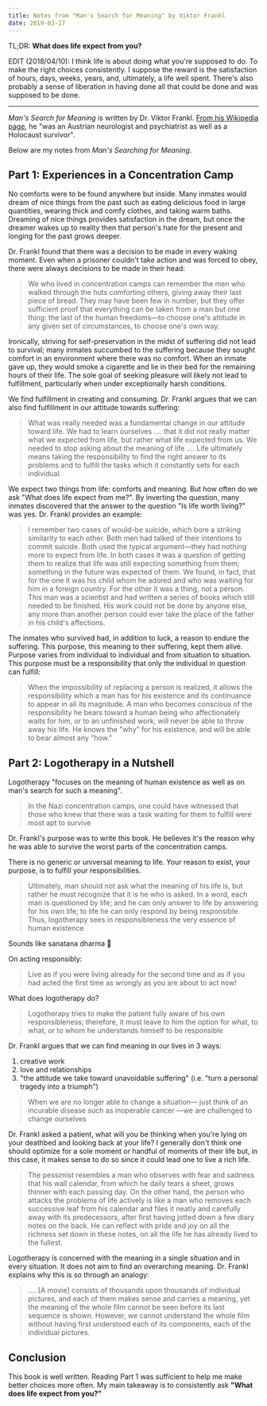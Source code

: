 ```yaml
---
title: Notes from "Man's Search for Meaning" by Viktor Frankl
date: 2019-03-17
---
```


TL;DR: **What does life expect from you?**

EDIT (2018/04/10): I think life is about doing what you're supposed to do. To make the right choices consistently. I suppose the reward is the satisfaction of hours, days, weeks, years, and, ultimately, a life well spent. There's also probably a sense of liberation in having done all that could be done and was supposed to be done.

___

_Man's Search for Meaning_ is written by Dr. Viktor Frankl. [From his Wikipedia page](https://en.wikipedia.org/wiki/Viktor_Frankl), he "was an Austrian neurologist and psychiatrist as well as a Holocaust survivor".

Below are my notes from _Man's Searching for Meaning_. 

## Part 1: Experiences in a Concentration Camp

No comforts were to be found anywhere but inside. Many inmates would dream of nice things from the past such as eating delicious food in large quantities, wearing thick and comfy clothes, and taking warm baths. Dreaming of nice things provides satisfaction in the dream, but once the dreamer wakes up to reality then that person's hate for the present and longing for the past grows deeper. 

Dr. Frankl found that there was a decision to be made in every waking moment. Even when a prisoner couldn't take action and was forced to obey, there were always decisions to be made in their head:

> We who lived in concentration camps can remember the men who walked through the huts comforting others, giving away their last piece of bread. They may have been few in number, but they offer sufficient proof that everything can be taken from a man but one thing: the last of the human freedoms—to choose one's attitude in any given set of circumstances, to choose one's own way.

Ironically, striving for self-preservation in the midst of suffering did not lead to survival; many inmates succumbed to the suffering because they sought comfort in an environment where there was no comfort. When an inmate gave up, they would smoke a cigarette and lie in their bed for the remaining hours of their life. The sole goal of seeking pleasure will likely not lead to fulfillment, particularly when under exceptionally harsh conditions.

We find fulfillment in creating and consuming. Dr. Frankl argues that we can also find fulfillment in our attitude towards suffering:

> What was really needed was a fundamental change in our attitude toward life. We had to learn ourselves .... that it did not really matter what we expected from life, but rather what life expected from us. We needed to stop asking about the meaning of life .... Life ultimately means taking the responsibility to find the right answer to its problems and to fulfill the tasks which it constantly sets for each individual.

We expect two things from life: comforts and meaning. But how often do we ask "What does life expect from me?". By inverting the question, many inmates discovered that the answer to the question "Is life worth living?" was yes. Dr. Frankl provides an example:

> I remember two cases of would-be suicide, which bore a striking similarity to each other. Both men had talked of their intentions to commit suicide. Both used the typical argument—they had nothing more to expect from life. In both cases it was a question of getting them to realize that life was still expecting something from them; something in the future was expected of them. We found, in fact, that for the one it was his child whom he adored and who was waiting for him in a foreign country. For the other it was a thing, not a person. This man was a scientist and had written a series of books which still needed to be finished. His work could not be done by anyone else, any more than another person could ever take the place of the father in his child's affections.

The inmates who survived had, in addition to luck, a reason to endure the suffering. This purpose, this meaning to their suffering, kept them alive. Purpose varies from individual to individual and from situation to situation. This purpose must be a responsibility that only the individual in question can fulfill:

> When the impossibility of replacing a person is realized, it allows the responsibility which a man has for his existence and its continuance to appear in all its magnitude. A man who becomes conscious of the responsibility he bears toward a human being who affectionately waits for him, or to an unfinished work, will never be able to throw away his life. He knows the "why" for his existence, and will be able to bear almost any "how."

## Part 2: Logotherapy in a Nutshell

Logotherapy "focuses on the meaning of human existence as well as on man's search for such a meaning".

> In the Nazi concentration camps, one could have witnessed that those who knew that there was a task waiting for them to fulfill were most apt to survive

Dr. Frankl's purpose was to write this book. He believes it's the reason why he was able to survive the worst parts of the concentration camps. 

There is no generic or universal meaning to life. Your reason to exist, your purpose, is to fulfill your responsibilities.

> Ultimately, man should not ask what the meaning of his life is, but rather he must recognize that it is he who is asked. In a word, each man is questioned by life; and he can only answer to life by answering for his own life; to life he can only respond by being responsible. Thus, logotherapy sees in responsibleness the very essence of human existence

Sounds like sanatana dharma 🤔

On acting responsibly:

> Live as if you were living already for the second time and as if you had acted the first time as wrongly as you are about to act now! 

What does logotherapy do?

> Logotherapy tries to make the patient fully aware of his own responsibleness; therefore, it must leave to him the option for what, to what, or to whom he understands himself to be responsible

Dr. Frankl argues that we can find meaning in our lives in 3 ways:
1. creative work
2. love and relationships
3. "the attitude we take toward unavoidable suffering" (i.e. "turn a personal tragedy into a triumph")

> When we are no longer able to change a situation— just think of an incurable disease such as inoperable cancer —we are challenged to change ourselves

Dr. Frankl asked a patient, what will you be thinking when you're lying on your deathbed and looking back at your life? I generally don't think one should optimize for a sole moment or handful of moments of their life but, in this case, it makes sense to do so since it could lead one to live a rich life.

> The pessimist resembles a man who observes with fear and sad­ness that his wall calendar, from which he daily tears a sheet, grows thinner with each passing day. On the other hand, the person who attacks the problems of life actively is like a man who removes each successive leaf from his calen­dar and files it neatly and carefully away with its predecessors, after first having jotted down a few diary notes on the back. He can reflect with pride and joy on all the richness set down in these notes, on all the life he has already lived to the fullest.

Logotherapy is concerned with the meaning in a single situation and in every situation. It does not aim to find an overarching meaning. Dr. Frankl explains why this is so through an analogy:

> .... [A movie] con­sists of thousands upon thousands of individual pictures, and each of them makes sense and carries a meaning, yet the meaning of the whole film cannot be seen before its last sequence is shown. However, we cannot understand the whole film without having first understood each of its com­ponents, each of the individual pictures.

## Conclusion

This book is well written. Reading Part 1 was sufficient to help me make better choices more often. My main takeaway is to consistently ask **"What does life expect from you?"**

